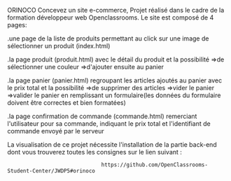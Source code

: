 ORINOCO
Concevez un site e-commerce,
Projet réalisé dans le cadre de la formation développeur web Openclassrooms.
Le site est composé de 4 pages:

   .une page de la  liste de produits permettant au click sur une image de sélectionner un produit (index.html)
   
   .la page produit (produit.html) avec le détail du produit et la possibilité 
      =>de sélectionner une couleur 
      =>d'ajouter ensuite au panier
      
   .la page panier (panier.html) regroupant les articles ajoutés au panier avec le prix total et la possibilité 
      =>de supprimer des articles
      =>vider le panier
      =>valider le panier en remplissant un formulaire(les données du formulaire doivent être correctes et bien formatées)
      
   .la page confirmation de commande (commande.html) remerciant l'utilisateur pour sa commande, indiquant le prix total et l'identifiant de commande envoyé par le serveur
   
   
   La visualisation de ce projet nécessite l'installation de la partie back-end dont vous trouverez toutes les consignes sur le lien suivant :

                                  https://github.com/OpenClassrooms-Student-Center/JWDP5#orinoco
   
   
   
   
